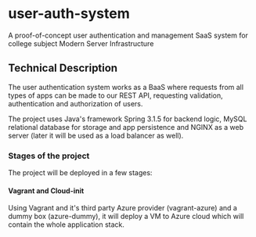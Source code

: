 # user-auth-system

A proof-of-concept user authentication and management SaaS system for college subject Modern Server Infrastructure

## Technical Description

The user authentication system works as a BaaS where requests from all types of apps can be made to our REST API, requesting validation, authentication and authorization of users.

The project uses Java's framework Spring 3.1.5 for backend logic, MySQL relational database for storage and app persistence and NGINX as a web server (later it will be used as a load balancer as well).

### Stages of the project

The project will be deployed in a few stages:

#### Vagrant and Cloud-init

Using Vagrant and it's third party Azure provider (vagrant-azure) and a dummy box (azure-dummy), it will deploy a VM to Azure cloud which will contain the whole application stack.
